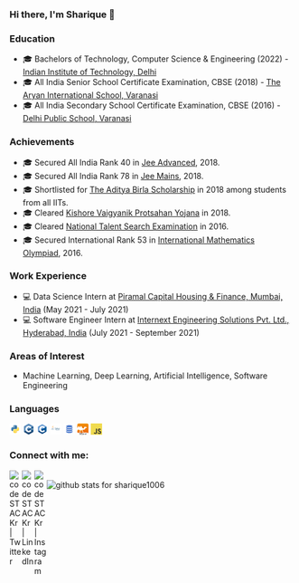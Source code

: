 ### Hi there, I'm Sharique 👋

### Education
- 🎓 Bachelors of Technology, Computer Science & Engineering (2022) - [Indian Institute of Technology, Delhi](https://home.iitd.ac.in)
- 🎓 All India Senior School Certificate Examination, CBSE (2018) - [The Aryan International School, Varanasi](http://thearyaninternationalschool.com/)
- 🎓 All India Secondary School Certificate Examination, CBSE (2016) - [Delhi Public School, Varanasi](http://dpsvaranasi.com/)

### Achievements
- 🎓 Secured All India Rank 40 in [Jee Advanced](https://jeeadv.ac.in/), 2018.
- 🎓 Secured All India Rank 78 in [Jee Mains](https://jeemain.nta.nic.in/webinfo2021/Page/Page?PageId=1&LangId=P), 2018.
- 🎓 Shortlisted for [The Aditya Birla Scholarship](https://www.adityabirla.com/) in 2018 among students from all IITs.
- 🎓 Cleared [Kishore Vaigyanik Protsahan Yojana](http://www.kvpy.iisc.ernet.in/main/index.htm) in 2018.
- 🎓 Cleared [National Talent Search Examination](https://ncert.nic.in/national-talent-examination.php) in 2016.
- 🎓 Secured International Rank 53 in [International Mathematics Olympiad](https://sofworld.org/imo), 2016.

### Work Experience
- 💻 Data Science Intern at [Piramal Capital Housing & Finance, Mumbai, India](https://www.piramalfinance.com/) (May 2021 - July 2021)
- 💻 Software Engineer Intern at [Internext Engineering Solutions Pvt. Ltd., Hyderabad, India](https://internextengineering.com/) (July 2021 - September 2021)

### Areas of Interest
- Machine Learning, Deep Learning, Artificial Intelligence, Software Engineering

### Languages
<code><img height="20" src="https://raw.githubusercontent.com/github/explore/80688e429a7d4ef2fca1e82350fe8e3517d3494d/topics/python/python.png" ></code>
<code><img height="20" src="https://raw.githubusercontent.com/github/explore/80688e429a7d4ef2fca1e82350fe8e3517d3494d/topics/cpp/cpp.png" ></code>
<code><img height="20" src="https://raw.githubusercontent.com/github/explore/f5a57d438b9deec8a209ade5fea3977349ffa2db/topics/c/c.png" ></code>
<code><img height="20" src="https://raw.githubusercontent.com/github/explore/80688e429a7d4ef2fca1e82350fe8e3517d3494d/topics/java/java.png" ></code>
<code><img height="20" src="https://raw.githubusercontent.com/github/explore/80688e429a7d4ef2fca1e82350fe8e3517d3494d/topics/sql/sql.png" ></code>
<code><img height="20" src="https://raw.githubusercontent.com/github/explore/f5a57d438b9deec8a209ade5fea3977349ffa2db/topics/ocaml/ocaml.png" ></code>
<code><img height="20" src="https://raw.githubusercontent.com/github/explore/80688e429a7d4ef2fca1e82350fe8e3517d3494d/topics/javascript/javascript.png" ></code>


### Connect with me:
[<img align="left" alt="codeSTACKr | Twitter" width="22px" src="https://cdn.jsdelivr.net/npm/simple-icons@v3/icons/twitter.svg" />][twitter]
[<img align="left" alt="codeSTACKr | LinkedIn" width="22px" src="https://cdn.jsdelivr.net/npm/simple-icons@v3/icons/linkedin.svg" />][linkedin]
[<img align="left" alt="codeSTACKr | Instagram" width="22px" src="https://cdn.jsdelivr.net/npm/simple-icons@v3/icons/instagram.svg" />][instagram]

[twitter]: https://twitter.com/_sharique_s
[instagram]: https://www.instagram.com/_sharique_shamim/
[linkedin]: https://www.linkedin.com/in/sharique-shamim-963b65193/

<br/>

<img  src="https://github-readme-stats.vercel.app/api?username=sharique1006&show_icons=true&icon_color=0366d6&bg_color=ffffff&hide_title=true" alt="github stats for sharique1006">
